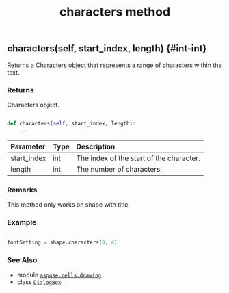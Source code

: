 ﻿---
title: characters method
second_title: Aspose.Cells for Python via .NET API References
description: 
type: docs
weight: 50
url: /aspose.cells.drawing/dialogbox/characters/
is_root: false
---

## characters(self, start_index, length) {#int-int}

Returns a Characters object that represents a range of characters within the text.


### Returns 


Characters object.


```python

def characters(self, start_index, length):
    ...
```


| Parameter | Type | Description |
| :- | :- | :- |
| start_index | int | The index of the start of the character. |
| length | int | The number of characters. |
### Remarks

This method only works on shape with title.
### Example 


```python

fontSetting = shape.characters(0, 4)

```



### See Also
* module [`aspose.cells.drawing`](../../)
* class [`DialogBox`](/cells/python-net/aspose.cells.drawing/dialogbox)
